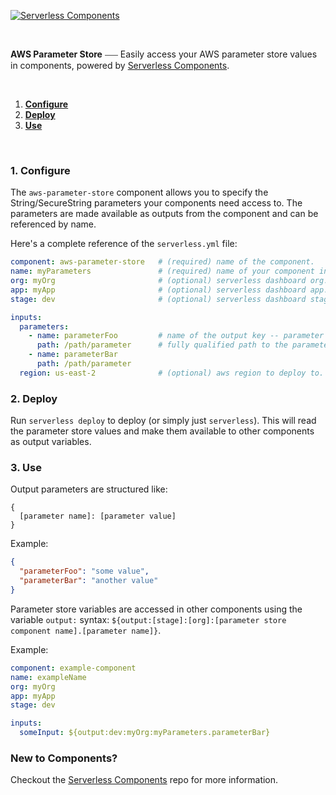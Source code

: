 [![Serverless Components](https://s3.amazonaws.com/public.assets.serverless.com/images/readme_serverless_components.gif)](http://serverless.com)

<br/>

**AWS Parameter Store** ⎯⎯⎯ Easily access your AWS parameter store values in components, powered by [Serverless Components](https://github.com/serverless/components/tree/cloud).

<br/>

1. [**Configure**](#1-configure)
2. [**Deploy**](#2-deploy)
3. [**Use**](#3-use)

&nbsp;

### 1. Configure

The `aws-parameter-store` component allows you to specify the String/SecureString parameters your components need access to. The parameters are made available as outputs from the component and can be referenced by name.

Here's a complete reference of the `serverless.yml` file:

```yml
component: aws-parameter-store   # (required) name of the component.
name: myParameters               # (required) name of your component instance.
org: myOrg                       # (optional) serverless dashboard org. default is the first org you created during signup.
app: myApp                       # (optional) serverless dashboard app. default is the same as the name property.
stage: dev                       # (optional) serverless dashboard stage. default is dev.

inputs:
  parameters:
    - name: parameterFoo         # name of the output key -- parameter name
      path: /path/parameter      # fully qualified path to the parameter in parameter store -- parameter value
    - name: parameterBar
      path: /path/parameter
  region: us-east-2              # (optional) aws region to deploy to. default is us-east-1.
```

### 2. Deploy

Run `serverless deploy` to deploy (or simply just `serverless`). This will read the parameter store values and make them available to other components as output variables.

### 3. Use

Output parameters are structured like:

```
{
  [parameter name]: [parameter value]
}
```

Example:

```json
{
  "parameterFoo": "some value",
  "parameterBar": "another value"
}
```

Parameter store variables are accessed in other components using the variable `output:` syntax: `${output:[stage]:[org]:[parameter store component name].[parameter name]}`.

Example:

```yml
component: example-component
name: exampleName
org: myOrg
app: myApp
stage: dev

inputs:
  someInput: ${output:dev:myOrg:myParameters.parameterBar}
```

### New to Components?

Checkout the [Serverless Components](https://github.com/serverless/components) repo for more information.
